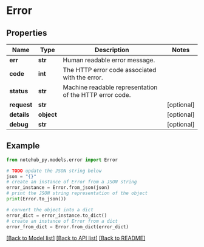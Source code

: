 # Error

## Properties

| Name        | Type       | Description                                             | Notes      |
| ----------- | ---------- | ------------------------------------------------------- | ---------- |
| **err**     | **str**    | Human readable error message.                           |
| **code**    | **int**    | The HTTP error code associated with the error.          |
| **status**  | **str**    | Machine readable representation of the HTTP error code. |
| **request** | **str**    |                                                         | [optional] |
| **details** | **object** |                                                         | [optional] |
| **debug**   | **str**    |                                                         | [optional] |

## Example

```python
from notehub_py.models.error import Error

# TODO update the JSON string below
json = "{}"
# create an instance of Error from a JSON string
error_instance = Error.from_json(json)
# print the JSON string representation of the object
print(Error.to_json())

# convert the object into a dict
error_dict = error_instance.to_dict()
# create an instance of Error from a dict
error_from_dict = Error.from_dict(error_dict)
```

[[Back to Model list]](../README.md#documentation-for-models) [[Back to API list]](../README.md#documentation-for-api-endpoints) [[Back to README]](../README.md)
